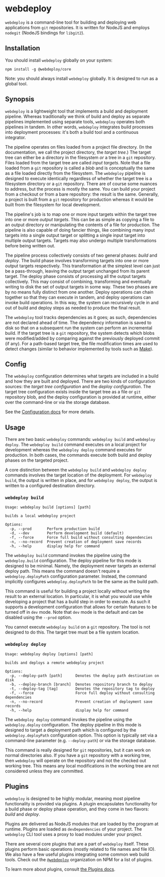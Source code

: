 # webdeploy

`webdeploy` is a command-line tool for building and deploying web applications from `git` repositories. It is written for NodeJS and employs `nodegit` (NodeJS bindings for `libgit2`).

## Installation

You should install `webdeploy` globally on your system:

~~~
npm install -g @webdeploy/core
~~~

Note: you should always install `webdeploy` globally. It is designed to run as a global tool.

## Synopsis

`webdeploy` is a lightweight tool that implements a build and deployment pipeline. Whereas traditionally we think of build and deploy as separate pipelines implemented using separate tools, `webdeploy` operates both pipelines in tandem. In other words, `webdeploy` integrates build processes into deployment processes: it's both a build tool and a continuous integrator.

The pipeline operates on files loaded from a project file directory. (In the documentation, we call the project directory, the _target tree_.) The target tree can either be a directory in the filesystem _or_ a tree in a `git` repository. Files loaded from the target tree are called _input targets_. Note that a file loaded from a `git` repository is called a _blob_ and is conceptually the same as a file loaded directly from the filesystem. The `webdeploy` pipeline is designed to execute identically regardless of whether the target tree is a filesystem directory or a `git` repository. There are of course some nuances to address, but the process is mostly the same. You can build your project from a checkout or from a bare repository: the result is the same. Generally, a project is built from a `git` repository for production whereas it would be built from the filesystem for local development.

The pipeline's job is to map one or more input targets within the target tree into one or more _output targets_. This can be as simple as copying a file to an output directory or manipulating the contents of a file for production. The pipeline is also capable of doing fancier things, like combining many input targets into a single output target or splitting a single input target into multiple output targets. Targets may also undergo multiple transformations before being written out.

The pipeline process collectively consists of two general phases: _build_ and _deploy_. The build phase involves transforming targets into one or more output targets respectively. This transformation at the simplest level can just be a pass-through, leaving the output target unchanged from its parent target. The deploy phase consists of processing all the output targets collectively. This may consist of combining, transforming and eventually writing to disk the set of output targets in some way. These two phases are by no means fully distinct from one another. Deploy operations can chain together so that they can execute in tandem, and deploy operations can invoke build operations. In this way, the system can recursively cycle in and out of build and deploy steps as needed to produce the final result.

The `webdeploy` tool tracks dependencies as it goes; as such, dependencies are not declared ahead of time. The dependency information is saved to disk so that on a subsequent run the system can perform an incremental build. If the target tree is a `git` repository, the system detects which blobs were modified/added by comparing against the previously deployed commit (if any). For a path-based target tree, the file modification times are used to detect changes (similar to behavior implemented by tools such as [Make](https://www.gnu.org/software/make/)).

## Config

The `webdeploy` configuration determines what targets are included in a build and how they are built and deployed. There are two kinds of configuration sources: the _target tree configuration_ and the _deploy configuration_. The target tree configuration exists inside the target tree as a file or `git` repository blob, and the deploy configuration is provided at runtime, either over the command-line or via the storage database.

See the [Configuration docs](./doc/config.md) for more details.

## Usage

There are two basic `webdeploy` commands: `webdeploy build` and `webdeploy deploy`. The `webdeploy build` command executes on a local project for development whereas the `webdeploy deploy` command executes for production. In both cases, the commands execute both build and deploy phases on the targeted project.

A core distinction between the `webdeploy build` and `webdeploy deploy` commands involves the target location of the deployment. For `webdeploy build`, the output is written in place, and for `webdeploy deploy`, the output is written to a configured destination directory.

### `webdeploy build`
~~~
Usage: webdeploy build [options] [path]

builds a local webdeploy project

Options:
  -p, --prod       Perform production build
  -d, --dev        Perform development build (default)
  -f, --force      Force full build without consulting dependencies
  -n, --no-record  Prevent creation of deployment save records
  -h, --help       display help for command
~~~

The `webdeploy build` command invokes the pipeline using the `webdeploy.build` configuration. The deploy pipeline for this mode is designed to be minimal. Namely, the deployment never targets an external deploy path. This means the command doesn't require a `webdeploy.deployPath` configuration parameter. Instead, the command implicitly configures `webdeploy.deployPath` to be the same as the build path.

This command is useful for building a project locally without writing the result to an external location. In particular, it is what you would use while developing a project that has a build step in order to execute. As such it supports a development configuration that allows for certain features to be turned off in `dev` mode. Note that `dev` mode is the default and can be disabled using the `--prod` option.

You cannot execute `webdeploy build` on a `git` repository. The tool is not designed to do this. The target tree must be a file system location.

### `webdeploy deploy`
~~~
Usage: webdeploy deploy [options] [path]

builds and deploys a remote webdeploy project

Options:
  -p, --deploy-path [path]      Denotes the deploy path destination on disk
  -b, --deploy-branch [branch]  Denotes repository branch to deploy
  -t, --deploy-tag [tag]        Denotes the repository tag to deploy
  -f, --force                   Force full deploy without consulting dependencies
  -n, --no-record               Prevent creation of deployment save records
  -h, --help                    display help for command
~~~

The `webdeploy deploy` command invokes the pipeline using the `webdeploy.deploy` configuration. The deploy pipeline in this mode is designed to target a deployment path which is configured by the `webdeploy.deployPath` configuration option. This option is typically set via a command-line parameter (e.g. `--deploy-path`) or via the storage database.

This command is really designed for `git` repositories, but it can work on normal directories also. If you have a `git` repository with a working tree, then `webdeploy` will operate on the repository and not the checked out working tree. This means any local modifications in the working tree are not considered unless they are committed.

## Plugins

`webdeploy` is designed to be highly modular, meaning most pipeline functionality is provided via plugins. A plugin encapsulates functionality for a build phase or deploy phase operation, and they come in two flavors: _build_ and _deploy_.

Plugins are delivered as NodeJS modules that are loaded by the program at runtime. Plugins are loaded as `devDependencies` of your project. The `webdeploy` CLI tool uses a proxy to load modules under your project.

There are several core plugins that are a part of `webdeploy` itself. These plugins perform basic operations (mostly related to file names and file IO). We also have a few useful plugins integrating some common web build tools. Check out the [`@webdeploy`](https://www.npmjs.com/org/webdeploy) organization on NPM for a list of plugins.

To learn more about plugins, consult [the Plugins docs](./doc/plugins.md).


